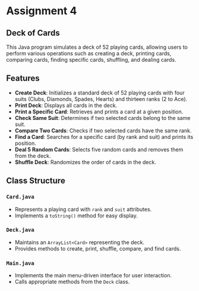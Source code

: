# Assignment 4

## Deck of Cards
This Java program simulates a deck of 52 playing cards, allowing users to perform various operations such as creating a deck, printing cards, comparing cards, finding specific cards, shuffling, and dealing cards.

## Features

- **Create Deck**: Initializes a standard deck of 52 playing cards with four suits (Clubs, Diamonds, Spades, Hearts) and thirteen ranks (2 to Ace).
- **Print Deck**: Displays all cards in the deck.
- **Print a Specific Card**: Retrieves and prints a card at a given position.
- **Check Same Suit**: Determines if two selected cards belong to the same suit.
- **Compare Two Cards**: Checks if two selected cards have the same rank.
- **Find a Card**: Searches for a specific card (by rank and suit) and prints its position.
- **Deal 5 Random Cards**: Selects five random cards and removes them from the deck.
- **Shuffle Deck**: Randomizes the order of cards in the deck.

## Class Structure

### `Card.java`
- Represents a playing card with `rank` and `suit` attributes.
- Implements a `toString()` method for easy display.

### `Deck.java`
- Maintains an `ArrayList<Card>` representing the deck.
- Provides methods to create, print, shuffle, compare, and find cards.

### `Main.java`
- Implements the main menu-driven interface for user interaction.
- Calls appropriate methods from the `Deck` class.
